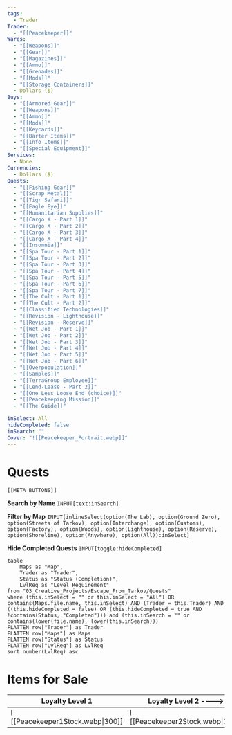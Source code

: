 ```yaml
---
tags:
  - Trader
Trader:
  - "[[Peacekeeper]]"
Wares:
  - "[[Weapons]]"
  - "[[Gear]]"
  - "[[Magazines]]"
  - "[[Ammo]]"
  - "[[Grenades]]"
  - "[[Mods]]"
  - "[[Storage Containers]]"
  - Dollars ($)
Buys:
  - "[[Armored Gear]]"
  - "[[Weapons]]"
  - "[[Ammo]]"
  - "[[Mods]]"
  - "[[Keycards]]"
  - "[[Barter Items]]"
  - "[[Info Items]]"
  - "[[Special Equipment]]"
Services:
  - None
Currencies:
  - Dollars ($)
Quests:
  - "[[Fishing Gear]]"
  - "[[Scrap Metal]]"
  - "[[Tigr Safari]]"
  - "[[Eagle Eye]]"
  - "[[Humanitarian Supplies]]"
  - "[[Cargo X - Part 1]]"
  - "[[Cargo X - Part 2]]"
  - "[[Cargo X - Part 3]]"
  - "[[Cargo X - Part 4]]"
  - "[[Insomnia]]"
  - "[[Spa Tour - Part 1]]"
  - "[[Spa Tour - Part 2]]"
  - "[[Spa Tour - Part 3]]"
  - "[[Spa Tour - Part 4]]"
  - "[[Spa Tour - Part 5]]"
  - "[[Spa Tour - Part 6]]"
  - "[[Spa Tour - Part 7]]"
  - "[[The Cult - Part 1]]"
  - "[[The Cult - Part 2]]"
  - "[[Classified Technologies]]"
  - "[[Revision - Lighthouse]]"
  - "[[Revision - Reserve]]"
  - "[[Wet Job - Part 1]]"
  - "[[Wet Job - Part 2]]"
  - "[[Wet Job - Part 3]]"
  - "[[Wet Job - Part 4]]"
  - "[[Wet Job - Part 5]]"
  - "[[Wet Job - Part 6]]"
  - "[[Overpopulation]]"
  - "[[Samples]]"
  - "[[TerraGroup Employee]]"
  - "[[Lend-Lease - Part 2]]"
  - "[[One Less Loose End (choice)]]"
  - "[[Peacekeeping Mission]]"
  - "[[The Guide]]"

inSelect: All
hideCompleted: false
inSearch: ""
Cover: "![[Peacekeeper_Portrait.webp]]"
---
```

# Quests
```meta-bind-embed
[[META_BUTTONS]]
```
**Search by Name**
`INPUT[text:inSearch]`

**Filter by Map**
`INPUT[inlineSelect(option(The Lab), option(Ground Zero), option(Streets of Tarkov), option(Interchange), option(Customs), option(Factory), option(Woods), option(Lighthouse), option(Reserve), option(Shoreline), option(Anywhere), option(All)):inSelect]`

**Hide Completed Quests**
`INPUT[toggle:hideCompleted]`
```dataview
table 
    Maps as "Map", 
    Trader as "Trader", 
    Status as "Status (Completion)", 
    LvlReq as "Level Requirement"
from "03_Creative_Projects/Escape_From_Tarkov/Quests"
where (this.inSelect = "" or this.inSelect = "All") OR contains(Maps.file.name, this.inSelect) AND (Trader = this.Trader) AND ((this.hideCompleted = false) OR (this.hideCompleted = true AND !contains(Status, "Completed"))) and (this.inSearch = "" or contains(lower(file.name), lower(this.inSearch)))
FLATTEN row["Trader"] as Trader
FLATTEN row["Maps"] as Maps
FLATTEN row["Status"] as Status
FLATTEN row["LvlReq"] as LvlReq
sort number(LvlReq) asc
```
# Items for Sale

| Loyalty Level 1                  | Loyalty Level 2 ---->            | Loyalty Level 3                  | Loyalty Level 4                  |
| -------------------------------- | -------------------------------- | -------------------------------- | -------------------------------- |
| ![[Peacekeeper1Stock.webp\|300]] | ![[Peacekeeper2Stock.webp\|300]] | ![[Peacekeeper3Stock.webp\|300]] | ![[Peacekeeper4Stock.webp\|300]] |
